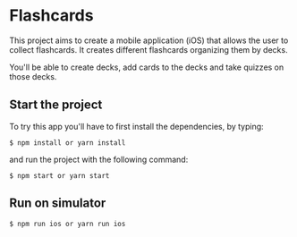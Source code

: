 # Flashcards

This project aims to create a mobile application (iOS) that allows the user to collect flashcards. It creates different flashcards organizing them by decks.

You'll be able to create decks, add cards to the decks and take quizzes on those decks.

## Start the project

To try this app you'll have to first install the dependencies, by typing:

```node
$ npm install or yarn install
```

and run the project with the following command:

```node
$ npm start or yarn start
```

## Run on simulator

```node
$ npm run ios or yarn run ios
```

